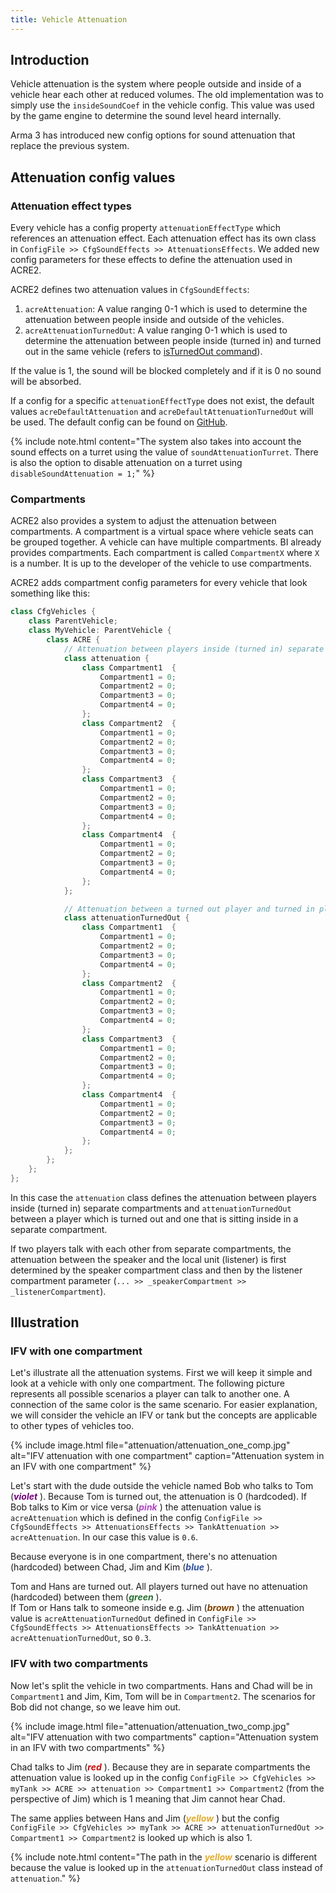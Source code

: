 ```yaml
---
title: Vehicle Attenuation
---
```


## Introduction

Vehicle attenuation is the system where people outside and inside of a vehicle hear each other at reduced volumes. 
The old implementation was to simply use the `insideSoundCoef` in the vehicle config. 
This value was used by the game engine to determine the sound level heard internally.

Arma 3 has introduced new config options for sound attenuation that replace the previous system. 

## Attenuation config values

### Attenuation effect types

Every vehicle has a config property `attenuationEffectType` which references an attenuation effect. 
Each attenuation effect has its own class in `ConfigFile >> CfgSoundEffects >> AttenuationsEffects`. 
We added new config parameters for these effects to define the attenuation used in ACRE2. 

ACRE2 defines two attenuation values in `CfgSoundEffects`:

1. `acreAttenuation`: A value ranging 0-1 which is used to determine the attenuation between people inside and outside of the vehicles.
2. `acreAttenuationTurnedOut`: A value ranging 0-1 which is used to determine the attenuation between people inside (turned in) and turned out in the same vehicle (refers to [isTurnedOut command](https://community.bistudio.com/wiki/isTurnedOut)).

If the value is 1, the sound will be blocked completely and if it is 0 no sound will be absorbed.

If a config for a specific `attenuationEffectType` does not exist, the default values `acreDefaultAttenuation` and `acreDefaultAttenuationTurnedOut` will be used.
The default config can be found on [GitHub](https://github.com/IDI-Systems/acre2/blob/master/addons/sys_attenuate/CfgSoundEffects.hpp).

{% include note.html content="The system also takes into account the sound effects on a turret using the value of `soundAttenuationTurret`. There is also the option to disable attenuation on a turret using `disableSoundAttenuation = 1;`" %}

### Compartments

ACRE2 also provides a system to adjust the attenuation between compartments. 
A compartment is a virtual space where vehicle seats can be grouped together. 
A vehicle can have multiple compartments. BI already provides compartments. 
Each compartment is called `CompartmentX` where `X` is a number. 
It is up to the developer of the vehicle to use compartments.

ACRE2 adds compartment config parameters for every vehicle that look something like this:

```cpp
class CfgVehicles {
    class ParentVehicle;
    class MyVehicle: ParentVehicle {
        class ACRE {
            // Attenuation between players inside (turned in) separate in compartments
            class attenuation { 
                class Compartment1  {
                    Compartment1 = 0;
                    Compartment2 = 0;
                    Compartment3 = 0;
                    Compartment4 = 0;
                };
                class Compartment2  {
                    Compartment1 = 0;
                    Compartment2 = 0;
                    Compartment3 = 0;
                    Compartment4 = 0;
                };
                class Compartment3  {
                    Compartment1 = 0;
                    Compartment2 = 0;
                    Compartment3 = 0;
                    Compartment4 = 0;
                };
                class Compartment4  {
                    Compartment1 = 0;
                    Compartment2 = 0;
                    Compartment3 = 0;
                    Compartment4 = 0;
                };
            };

            // Attenuation between a turned out player and turned in player sitting in separate compartments
            class attenuationTurnedOut { 
                class Compartment1  {
                    Compartment1 = 0;
                    Compartment2 = 0;
                    Compartment3 = 0;
                    Compartment4 = 0;
                };
                class Compartment2  {
                    Compartment1 = 0;
                    Compartment2 = 0;
                    Compartment3 = 0;
                    Compartment4 = 0;
                };
                class Compartment3  {
                    Compartment1 = 0;
                    Compartment2 = 0;
                    Compartment3 = 0;
                    Compartment4 = 0;
                };
                class Compartment4  {
                    Compartment1 = 0;
                    Compartment2 = 0;
                    Compartment3 = 0;
                    Compartment4 = 0;
                };
            };
        };
    };
};
```

In this case the `attenuation` class defines the attenuation between players inside (turned in) separate compartments and `attenuationTurnedOut` 
between a player which is turned out and one that is sitting inside in a separate compartment.

If two players talk with each other from separate compartments, the attenuation between the speaker and the local unit (listener) 
is first determined by the speaker compartment class and then by the listener compartment parameter (`... >> _speakerCompartment >> _listenerCompartment`).

## Illustration

### IFV with one compartment

Let's illustrate all the attenuation systems. 
First we will keep it simple and look at a vehicle with only one compartment. 
The following picture represents all possible scenarios a player can talk to another one. 
A connection <i class="fa fa-arrows-h fa-lg"></i> of the same color is the same scenario. 
For easier explanation, we will consider the vehicle an IFV or tank but the concepts are applicable to other types of vehicles too.

{% include image.html file="attenuation/attenuation_one_comp.jpg" alt="IFV attenuation with one compartment" caption="Attenuation system in an IFV with one compartment" %}

Let's start with the dude outside the vehicle named Bob who talks to Tom (<span style="color:#74007b">***violet*** <i class="fa fa-arrows-h fa-lg"></i></span>). 
Because Tom is turned out, the attenuation is 0 (hardcoded). 
If Bob talks to Kim or vice versa (<span style="color:#b147c4">***pink*** <i class="fa fa-arrows-h fa-lg"></i></span>) the attenuation value is `acreAttenuation` which 
is defined in the config `ConfigFile >> CfgSoundEffects >> AttenuationsEffects >> TankAttenuation >> acreAttenuation`. In our case this value is `0.6`.

Because everyone is in one compartment, 
there's no attenuation (hardcoded) between Chad, Jim and Kim (<span style="color:#30509e">***blue*** <i class="fa fa-arrows-h fa-lg"></i></span>).

Tom and Hans are turned out. 
All players turned out have no attenuation (hardcoded) between them (<span style="color:#277131">***green*** <i class="fa fa-arrows-h fa-lg"></i></span>).  
If Tom or Hans talk to someone inside e.g. Jim (<span style="color:#804400">***brown*** <i class="fa fa-arrows-h fa-lg"></i></span>) the attenuation value is 
`acreAttenuationTurnedOut` defined in `ConfigFile >> CfgSoundEffects >> AttenuationsEffects >> TankAttenuation >> acreAttenuationTurnedOut`, so `0.3`.

### IFV with two compartments

Now let's split the vehicle in two compartments. 
Hans and Chad will be in `Compartment1` and Jim, Kim, Tom will be in `Compartment2`. 
The scenarios for Bob did not change, so we leave him out.

{% include image.html file="attenuation/attenuation_two_comp.jpg" alt="IFV attenuation with two compartments" caption="Attenuation system in an IFV with two compartments" %}

Chad talks to Jim (<span style="color:#cf0808">***red*** <i class="fa fa-arrows-h fa-lg"></i></span>). 
Because they are in separate compartments the attenuation value is looked up in the config `ConfigFile >> CfgVehicles >> myTank >> ACRE >> attenuation >> Compartment1 >> Compartment2` 
(from the perspective of Jim) which is 1 meaning that Jim cannot hear Chad. 

The same applies between Hans and Jim (<span style="color:#e3aa2b">***yellow*** <i class="fa fa-arrows-h fa-lg"></i></span>) 
but the config `ConfigFile >> CfgVehicles >> myTank >> ACRE >> attenuationTurnedOut >> Compartment1 >> Compartment2` is looked up which is also 1.

{% include note.html content="The path in the <span style='color:#e3aa2b'>***yellow***</span> scenario is different because the value is looked up in the `attenuationTurnedOut` class instead of `attenuation`." %}


